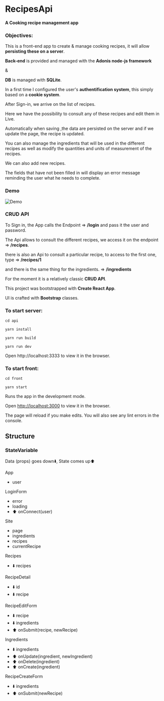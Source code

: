 # RecipesApi
**A Cooking recipe management app**

### Objectives:

This is a front-end app to create & manage cooking recipes, it will allow **persisting these on a server**.

**Back-end** is provided and managed with the **Adonis node-js framework**

& 

**DB** is managed with **SQLite**.

In a first time I configured the user's **authentification system**,
this simply based on a **cookie system**.

After Sign-in, we arrive on the list of recipes.

Here we have the possibility to consult any of these recipes and edit them in Live.

Automatically when saving ,the data are persisted on the server and if we update the page, the recipe is updated.

You can also manage the ingredients that will be used in the different recipes as well as modify the quantities and units of measurement of the recipes.

We can also add new recipes.

The fields that have not been filled in will display an error message reminding the user what he needs to complete.

### Demo

![Demo](https://github.com/BjzArchi/RecipesApi/blob/master/Loom-_-RecipesApi.gif)


###  CRUD API

To Sign in, the App calls the Endpoint => **/login** and pass it the user and password.

The Api allows to consult the different recipes, we access it on the endpoint => **/recipes**.

there is also an Api to consult a particular recipe, to access to the first one, type => **/recipes/1**

and there is the same thing for the ingredients. => **/ingredients**

For the moment it is a relatively classic **CRUD API**.

This project was bootstrapped with **Create React App**.

UI is crafted with **Bootstrap** classes.

### To start server:
`cd api`

`yarn install`

`yarn run build`

`yarn run dev`

Open http://localhost:3333 to view it in the browser.

### To start front:
`cd front`

`yarn start`

Runs the app in the development mode.

Open [http://localhost:3000](http://localhost:3000) to view it in the browser.

The page will reload if you make edits.
You will also see any lint errors in the console.


## Structure
### StateVariable
  
Data (props) goes down⬇️,
State comes up⬆️


App
- user

LoginForm
- error
- loading
- ⬆️ onConnect(user)

Site
- page
- ingredients
- recipes
- currentRecipe

Recipes
- ⬇️ recipes

RecipeDetail
- ⬇️ id
- ⬇️ recipe

RecipeEditForm
- ⬇️ recipe
- ⬇️ ingredients
- ⬆️ onSubmit(recipe, newRecipe)

Ingredients
- ⬇️ ingredients
- ⬆️ onUpdate(ingredient, newIngredient)
- ⬆️ onDelete(ingredient)
- ⬆️ onCreate(ingredient)

RecipeCreateForm
- ⬇️ ingredients
- ⬆️ onSubmit(newRecipe)

